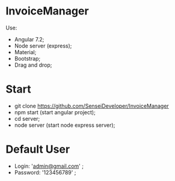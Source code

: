 # InvoiceManager
Use:
- Angular 7.2;
- Node server (express);
- Material;
- Bootstrap;
- Drag and drop;

# Start
- git clone https://github.com/SenseiDeveloper/InvoiceManager
- npm start (start angular project);
- cd server;
- node server (start node express server);

# Default User
- Login: 'admin@gmail.com' ; 
- Password: '123456789' ;


